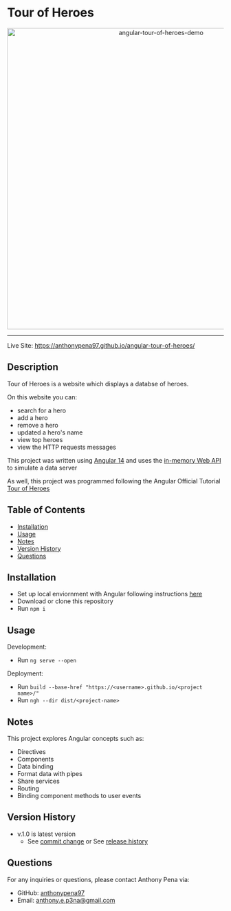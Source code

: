 # Tour of Heroes

<div align=center>
<a href="https://anthonypena97.github.io/angular-tour-of-heroes/" target="_blank">
<img src="https://user-images.githubusercontent.com/79285555/195741717-48ccf5ba-8e8d-486a-bd13-c5d9f3c3ce05.gif" alt="angular-tour-of-heroes-demo" width="700"/>
</a>
</div>

<hr>

Live Site: https://anthonypena97.github.io/angular-tour-of-heroes/

## Description
Tour of Heroes is a website which displays a databse of heroes.

On this website you can:
- search for a hero
- add a hero
- remove a hero
- updated a hero's name
- view top heroes
- view the HTTP requests messages

This project was written using [Angular 14](https://angular.io/) and uses the [in-memory Web API](https://github.com/angular/angular/tree/main/packages/misc/angular-in-memory-web-api) to simulate a data server

As well, this project was programmed following the Angular Official Tutorial [Tour of Heroes](https://angular.io/tutorial)

## Table of Contents

- [Installation](#installation)
- [Usage](#usage)
- [Notes](#notes)
- [Version History](#version-history)
- [Questions](#questions)

## Installation
- Set up local enviornment with Angular following instructions [here](https://angular.io/guide/setup-local)
- Download or clone this repository
- Run `npm i`

## Usage
Development:
- Run `ng serve --open`

Deployment:
- Run `build --base-href "https://<username>.github.io/<project name>/"`
- Run `ngh --dir dist/<project-name>`

## Notes
This project explores Angular concepts such as: 
- Directives 
- Components 
- Data binding
- Format data with pipes
- Share services
- Routing
- Binding component methods to user events

## Version History

- v.1.0 is latest version
  - See [commit change](https://github.com/anthonypena97/angular-tour-of-heroes/commits/main) or See [release history](https://github.com/anthonypena97/angular-tour-of-heroes/releases)
  
## Questions

For any inquiries or questions, please contact Anthony Pena via:

- GitHub: [anthonypena97](https://github.com/anthonypena97)
- Email: <anthony.e.p3na@gmail.com>
